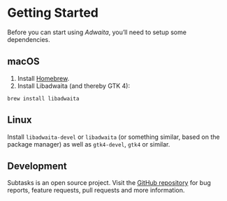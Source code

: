 # Getting Started

Before you can start using _Adwaita_, you’ll need to setup some dependencies.

## macOS
1. Install [Homebrew][1].
2. Install Libadwaita (and thereby GTK 4):
```
brew install libadwaita
```

## Linux
Install `libadwaita-devel` or `libadwaita` (or something similar, based on the package manager) as well as `gtk4-devel`, `gtk4` or similar.

## Development
Subtasks is an open source project. Visit the [GitHub repository][2] for bug reports, feature requests, pull requests and more information.

[1]:	https://brew.sh
[2]:	https://github.com/david-swift/Subtasks-macOS
